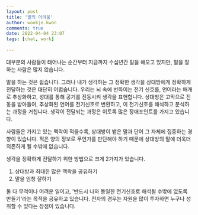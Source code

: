 ```yaml
---  
layout: post  
title: '말의 어려움'  
author: wookje.kwon  
comments: true  
date: 2022-04-04 23:07  
tags: [chat, work]  
  
---  
```


대부분의 사람들이 태어나는 순간부터 지금까지 수십년간 말을 해오고 있지만, 말을 잘하는 사람은 많지 않습니다.  

말을 하는 것은 쉽습니다. 그러나 내가 생각하는 그 정확한 생각을 상대방에게 정확하게 전달하는 것은 대단히 어렵습니다. 우리는 뇌 속에 번뜩이는 전기 신호를, 언어라는 매개로 추상화하고, 성대를 통해 공기를 진동시켜 생각을 표현합니다. 상대방은 고막으로 진동을 받아들여, 추상화된 언어를 전기신호로 변환하고, 이 전기신호를 해석하고 분석하는 과정을 거칩니다. 생각이 전달되는 과정은 이토록 많은 장애포인트를 가지고 있습니다.  

사람들은 가지고 있는 맥락이 적을수록, 상대방이 뱉은 말과 단어 그 자체에 집중하는 경향이 있습니다. 적은 양의 정보로 무언가를 판단해야 하기 때문에 상대방의 말에 더욱더 의존하게 될 수밖에 없습니다.  

생각을 정확하게 전달하기 위한 방법으로 크게 2가지가 있습니다.  

1. 상대방과 최대한 많은 맥락을 공유하기  
2. 말을 엄청 잘하기  

둘 다 무척이나 어려운 일이고, '반드시 나와 동일한 전기신호로 해석될 수밖에 없도록 만들기'라는 목적을 공유하고 있습니다. 전자의 경우는 자원을 많이 투자하면 누구나 성취할 수 있다는 장점이 있습니다.  
